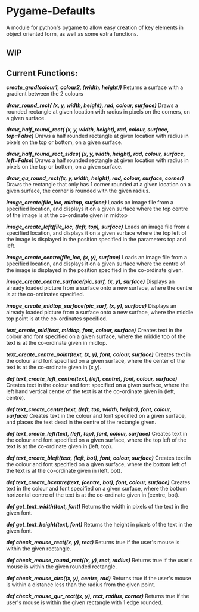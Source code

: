 # Pygame-Defaults
A module for python's pygame to allow easy creation of key elements in object oriented form, as well as some extra functions.

## WIP

## Current Functions:
  __*create_grad(colour1, colour2, (width, height))*__
    Returns a surface with a gradient between the 2 colours

  __*draw_round_rect( (x, y, width, height), rad, colour, surface)*__
    Draws a rounded rectangle at given location with radius in pixels on the corners, on a given surface.

  __*draw_half_round_rect( (x, y, width, height), rad, colour, surface, top=False)*__
    Draws a half rounded rectangle at given location with radius in pixels on the top or bottom, on a given surface.

  __*draw_half_round_rect_sides( (x, y, width, height), rad, colour, surface, left=False)*__
    Draws a half rounded rectangle at given location with radius in pixels on the top or bottom, on a given surface.

  __*draw_qu_round_rect((x, y, width, height), rad, colour, surface, corner)*__
    Draws the rectangle that only has 1 corner rounded at a given location on a given surface, the corner is rounded with the given radius.

  __*image_create(file_loc, midtop, surface)*__
    Loads an image file from a specified location, and displays it on a given surface where the top centre of the image is at the co-ordinate given in midtop

  __*image_create_left(file_loc, (left, top), surface)*__
    Loads an image file from a specified location, and displays it on a given surface where the top left of the image is displayed in the position specified in the parameters top and left.

  __*image_create_centre(file_loc, (x, y), surface)*__
    Loads an image file from a specified location, and displays it on a given surface where the centre of the image is displayed in the position specified in the co-ordinate given.

  __*image_create_centre_surface(pic_surf, (x, y), surface)*__
    Displays an already loaded picture from a surface onto a new surface, where the centre is at the co-ordinates specified.

  __*image_create_midtop_surface(pic_surf, (x, y), surface)*__
    Displays an already loaded picture from a surface onto a new surface, where the middle top point is at the co-ordinates specified.

  __*text_create_mid(text, midtop, font, colour, surface)*__
    Creates text in the colour and font specified on a given surface, where the middle top of the text is at the co-ordinate given in midtop.

  __*text_create_centre_point(text, (x, y), font, colour, surface)*__
    Creates text in the colour and font specified on a given surface, where the center of the text is at the co-ordinate given in (x,y).

  __*def text_create_left_centre(text, (left, centre), font, colour, surface)*__
    Creates text in the colour and font specified on a given surface, where the left hand vertical centre of the text is at the co-ordinate given in (left, centre).

  __*def text_create_centre(text, (left, top, width, height), font, colour, surface)*__
    Creates text in the colour and font specified on a given surface, and places the text dead in the centre of the rectangle given.

  __*def text_create_left(text, (left, top), font, colour, surface)*__
    Creates text in the colour and font specified on a given surface, where the top left of the text is at the co-ordinate given in (left, top).

  __*def text_create_bleft(text, (left, bot), font, colour, surface)*__
    Creates text in the colour and font specified on a given surface, where the bottom left of the text is at the co-ordinate given in (left, bot).

  __*def text_create_bcentre(text, (centre, bot), font, colour, surface)*__
    Creates text in the colour and font specified on a given surface, where the bottom horizontal centre of the text is at the co-ordinate given in (centre, bot).

  __*def get_text_width(text, font)*__
    Returns the width in pixels of the text in the given font.

  __*def get_text_height(text, font)*__
    Returns the height in pixels of the text in the given font.

  __*def check_mouse_rect((x, y), rect)*__
    Returns true if the user's mouse is within the given rectangle.

  __*def check_mouse_round_rect((x, y), rect, radius)*__
    Returns true if the user's mouse is within the given rounded rectangle.

  __*def check_mouse_circ((x, y), centre, rad)*__
    Returns true if the user's mouse is within a distance less than the radius from the given point.

  __*def check_mouse_qur_rect((x, y), rect, radius, corner)*__
    Returns true if the user's mouse is within the given rectangle with 1 edge rounded.
